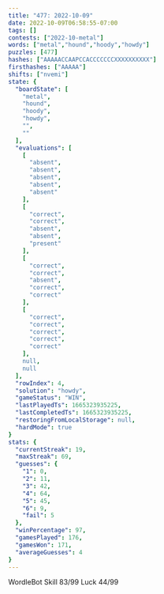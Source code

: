 ```yaml
---
title: "477: 2022-10-09"
date: 2022-10-09T06:58:55-07:00
tags: []
contests: ["2022-10-metal"]
words: ["metal","hound","hoody","howdy"]
puzzles: [477]
hashes: ["AAAAACCAAPCCACCCCCCCXXXXXXXXXX"]
firsthashes: ["AAAAA"]
shifts: ["nvemi"]
state: {
  "boardState": [
    "metal",
    "hound",
    "hoody",
    "howdy",
    "",
    ""
  ],
  "evaluations": [
    [
      "absent",
      "absent",
      "absent",
      "absent",
      "absent"
    ],
    [
      "correct",
      "correct",
      "absent",
      "absent",
      "present"
    ],
    [
      "correct",
      "correct",
      "absent",
      "correct",
      "correct"
    ],
    [
      "correct",
      "correct",
      "correct",
      "correct",
      "correct"
    ],
    null,
    null
  ],
  "rowIndex": 4,
  "solution": "howdy",
  "gameStatus": "WIN",
  "lastPlayedTs": 1665323935225,
  "lastCompletedTs": 1665323935225,
  "restoringFromLocalStorage": null,
  "hardMode": true
}
stats: {
  "currentStreak": 19,
  "maxStreak": 69,
  "guesses": {
    "1": 0,
    "2": 11,
    "3": 42,
    "4": 64,
    "5": 45,
    "6": 9,
    "fail": 5
  },
  "winPercentage": 97,
  "gamesPlayed": 176,
  "gamesWon": 171,
  "averageGuesses": 4
}
---
```

<!-- more -->

WordleBot
Skill 83/99
Luck 44/99
